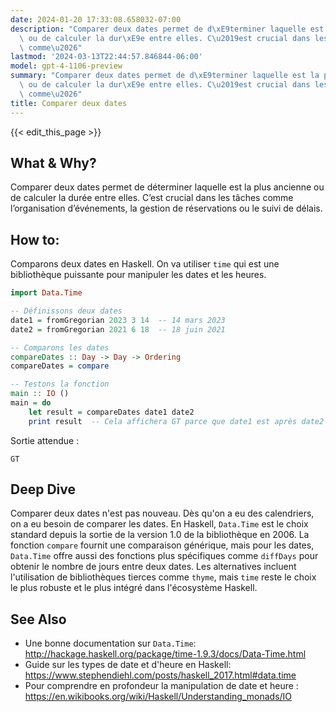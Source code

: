 ```yaml
---
date: 2024-01-20 17:33:08.658032-07:00
description: "Comparer deux dates permet de d\xE9terminer laquelle est la plus ancienne\
  \ ou de calculer la dur\xE9e entre elles. C\u2019est crucial dans les t\xE2ches\
  \ comme\u2026"
lastmod: '2024-03-13T22:44:57.846844-06:00'
model: gpt-4-1106-preview
summary: "Comparer deux dates permet de d\xE9terminer laquelle est la plus ancienne\
  \ ou de calculer la dur\xE9e entre elles. C\u2019est crucial dans les t\xE2ches\
  \ comme\u2026"
title: Comparer deux dates
---
```


{{< edit_this_page >}}

## What & Why?
Comparer deux dates permet de déterminer laquelle est la plus ancienne ou de calculer la durée entre elles. C’est crucial dans les tâches comme l’organisation d’événements, la gestion de réservations ou le suivi de délais.

## How to:
Comparons deux dates en Haskell. On va utiliser `time` qui est une bibliothèque puissante pour manipuler les dates et les heures.

```Haskell
import Data.Time

-- Définissons deux dates
date1 = fromGregorian 2023 3 14  -- 14 mars 2023
date2 = fromGregorian 2021 6 18  -- 18 juin 2021

-- Comparons les dates
compareDates :: Day -> Day -> Ordering
compareDates = compare

-- Testons la fonction
main :: IO ()
main = do
    let result = compareDates date1 date2
    print result  -- Cela affichera GT parce que date1 est après date2
```

Sortie attendue :

```
GT
```

## Deep Dive
Comparer deux dates n'est pas nouveau. Dès qu'on a eu des calendriers, on a eu besoin de comparer les dates. En Haskell, `Data.Time` est le choix standard depuis la sortie de la version 1.0 de la bibliothèque en 2006. La fonction `compare` fournit une comparaison générique, mais pour les dates, `Data.Time` offre aussi des fonctions plus spécifiques comme `diffDays` pour obtenir le nombre de jours entre deux dates. Les alternatives incluent l'utilisation de bibliothèques tierces comme `thyme`, mais `time` reste le choix le plus robuste et le plus intégré dans l'écosystème Haskell.

## See Also
- Une bonne documentation sur `Data.Time`: http://hackage.haskell.org/package/time-1.9.3/docs/Data-Time.html
- Guide sur les types de date et d'heure en Haskell: https://www.stephendiehl.com/posts/haskell_2017.html#data.time
- Pour comprendre en profondeur la manipulation de date et heure : https://en.wikibooks.org/wiki/Haskell/Understanding_monads/IO
